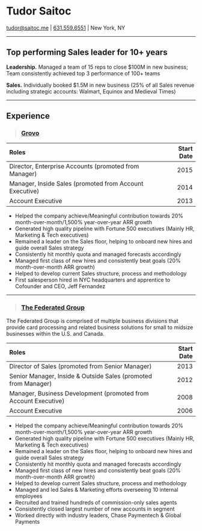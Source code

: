 # Tudor Saitoc

[tudor@saitoc.me][email] | [631.559.6551][phone] | New York, NY

---

## Top performing Sales leader for 10+ years

**Leadership.** Managed a team of 15 reps to close $100M in new business; Team consistently achieved top 3 performance of 100+ teams

**Sales.** Individually booked $1.5M in new business (25% of all Sales revenue including strategic accounts: Walmart, Equinox and Medieval Times)

---

## Experience

>### [Grovo][]
| Roles | Start Date |
|:------|-----------:|
|Director, Enterprise Accounts (promoted from Manager)|2015|
|Manager, Inside Sales (promoted from Account Executive)|2014|
|Account Executive|2013|

- Helped the company achieve/Meaningful contribution towards 20% month-over-month/1,500% year-over-year ARR growth
- Generated high quality pipeline with Fortune 500 executives (Mainly HR, Marketing & Tech executives)
- Remained a leader on the Sales floor, helping to onboard new hires and guide overall Sales strategy
- Consistently hit monthly quota and managed forecasts accordingly
- Managed first class of new hires and consistently beat goals (20% month-over-month ARR growth)
- Helped to develop current Sales structure, process and methodology
- First salesperson hired in NYC headquarters and apprentice to Cofounder and CEO, Jeff Fernandez

---

>### [The Federated Group][]

The Federated Group is comprised of multiple business divisions that provide
card processing and related business solutions for small to midsize businesses
within the U.S. and Canada.

| Roles | Start Date |
|:------|-----------:|
| Director of Sales (promoted from Senior Manager) | 2013 |
| Senior Manager, Inside & Outside Sales (promoted from Manager) | 2012 |
| Manager, Business Development (promoted from Account Executive) | 2008 |
| Account Executive | 2006 |

- Helped the company achieve/Meaningful contribution towards 20% month-over-month/1,500% year-over-year ARR growth
- Generated high quality pipeline with Fortune 500 executives (Mainly HR, Marketing & Tech executives)
- Remained a leader on the Sales floor, helping to onboard new hires and guide overall Sales strategy
- Consistently hit monthly quota and managed forecasts accordingly
- Managed first class of new hires and consistently beat goals (20% month-over-month ARR growth)
- Helped to develop current Sales structure, process and methodology
- Managed and led Sales & Marketing efforts overseeing 10 internal employees
- Recruited and trained hundreds of commission-only sales agents
- Consistently closed largest number of new accounts in segment
- Worked directly with industry leaders, Chase Paymentech & Global Payments



[avatar]: https://media.licdn.com/mpr/mpr/shrinknp_400_400/AAEAAQAAAAAAAAbDAAAAJDQ0YmZmYjAxLThiZmUtNDcyZi1iNjc4LTVmOTEzNzVjMWM1Ng.jpg
[homepage]: http://tudorsaitoc.com
[twitter]: https://twitter.com/tudorsaitoc
[twit]: http://cdn-careers.sstatic.net/careers/Img/icon-twitter.png?v=b1bd58ad2034
[email]: mailto:tudor@saitoc.me
[phone]: tel:+16315596551
[grovo]: https://www.google.com/search?q=grovo&as_qdr=y&{google:acceptedSuggestion}oq=grovo&aqs=chrome..69i57j69i60j69i65l3j69i59.1147j0j4&sourceid=chrome&ie=UTF-8
[the federated group]: http://www.gofederated.com
[federated]: https://www.linkedin.com/company/8843529?trk=prof-exp-company-name
[fps]: https://www.linkedin.com/redirect?url=http%3A%2F%2Fwww%2Efederatedpayments%2Ecom&urlhash=hzJr
